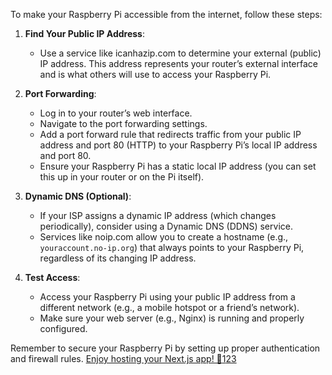To make your Raspberry Pi accessible from the internet, follow these steps:

1. **Find Your Public IP Address**:
    
    - Use a service like icanhazip.com to determine your external (public) IP address. This address represents your router’s external interface and is what others will use to access your Raspberry Pi.
2. **Port Forwarding**:
    
    - Log in to your router’s web interface.
    - Navigate to the port forwarding settings.
    - Add a port forward rule that redirects traffic from your public IP address and port 80 (HTTP) to your Raspberry Pi’s local IP address and port 80.
    - Ensure your Raspberry Pi has a static local IP address (you can set this up in your router or on the Pi itself).
3. **Dynamic DNS (Optional)**:
    
    - If your ISP assigns a dynamic IP address (which changes periodically), consider using a Dynamic DNS (DDNS) service.
    - Services like noip.com allow you to create a hostname (e.g., `youraccount.no-ip.org`) that always points to your Raspberry Pi, regardless of its changing IP address.
4. **Test Access**:
    
    - Access your Raspberry Pi using your public IP address from a different network (e.g., a mobile hotspot or a friend’s network).
    - Make sure your web server (e.g., Nginx) is running and properly configured.

Remember to secure your Raspberry Pi by setting up proper authentication and firewall rules. [Enjoy hosting your Next.js app! 🌟](https://raspberrypi.stackexchange.com/questions/14846/how-can-i-find-my-pis-external-public-ip-address)[1](https://raspberrypi.stackexchange.com/questions/14846/how-can-i-find-my-pis-external-public-ip-address)[2](https://blog.richardkeller.net/how-to-give-your-raspberry-pi-a-static-ip-address-so-that-you-can-access-it-from-anywhere-2/)[3](https://forums.raspberrypi.com/viewtopic.php?t=354229)